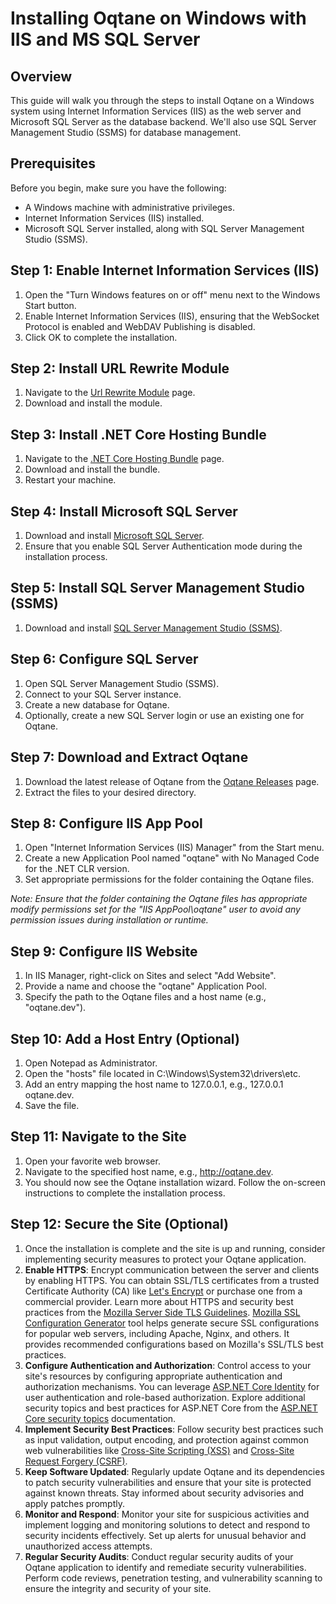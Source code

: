 # Installing Oqtane on Windows with IIS and MS SQL Server

## Overview

This guide will walk you through the steps to install Oqtane on a Windows system using Internet Information Services (IIS) as the web server and Microsoft SQL Server as the database backend. We'll also use SQL Server Management Studio (SSMS) for database management.

## Prerequisites

Before you begin, make sure you have the following:

- A Windows machine with administrative privileges.
- Internet Information Services (IIS) installed.
- Microsoft SQL Server installed, along with SQL Server Management Studio (SSMS).

## Step 1: Enable Internet Information Services (IIS)

1. Open the "Turn Windows features on or off" menu next to the Windows Start button.
2. Enable Internet Information Services (IIS), ensuring that the WebSocket Protocol is enabled and WebDAV Publishing is disabled.
3. Click OK to complete the installation.

## Step 2: Install URL Rewrite Module

1. Navigate to the [Url Rewrite Module](https://www.iis.net/downloads/microsoft/url-rewrite) page.
2. Download and install the module.

## Step 3: Install .NET Core Hosting Bundle

1. Navigate to the [.NET Core Hosting Bundle](https://dotnet.microsoft.com/download) page.
2. Download and install the bundle.
3. Restart your machine.

## Step 4: Install Microsoft SQL Server

1. Download and install [Microsoft SQL Server](https://www.microsoft.com/en-us/sql-server/sql-server-downloads).
2. Ensure that you enable SQL Server Authentication mode during the installation process.

## Step 5: Install SQL Server Management Studio (SSMS)

1. Download and install [SQL Server Management Studio (SSMS)](https://docs.microsoft.com/en-us/sql/ssms/download-sql-server-management-studio-ssms).

## Step 6: Configure SQL Server

1. Open SQL Server Management Studio (SSMS).
2. Connect to your SQL Server instance.
3. Create a new database for Oqtane.
4. Optionally, create a new SQL Server login or use an existing one for Oqtane.

## Step 7: Download and Extract Oqtane

1. Download the latest release of Oqtane from the [Oqtane Releases](https://github.com/oqtane/oqtane.framework/releases/latest) page.
2. Extract the files to your desired directory.

## Step 8: Configure IIS App Pool

1. Open "Internet Information Services (IIS) Manager" from the Start menu.
2. Create a new Application Pool named "oqtane" with No Managed Code for the .NET CLR version.
3. Set appropriate permissions for the folder containing the Oqtane files.

_Note: Ensure that the folder containing the Oqtane files has appropriate modify permissions set for the "IIS AppPool\oqtane" user to avoid any permission issues during installation or runtime._

## Step 9: Configure IIS Website

1. In IIS Manager, right-click on Sites and select "Add Website".
2. Provide a name and choose the "oqtane" Application Pool.
3. Specify the path to the Oqtane files and a host name (e.g., "oqtane.dev").

## Step 10: Add a Host Entry (Optional)

1. Open Notepad as Administrator.
2. Open the "hosts" file located in C:\Windows\System32\drivers\etc.
3. Add an entry mapping the host name to 127.0.0.1, e.g., 127.0.0.1 oqtane.dev.
4. Save the file.

## Step 11: Navigate to the Site

1. Open your favorite web browser.
2. Navigate to the specified host name, e.g., http://oqtane.dev.
3. You should now see the Oqtane installation wizard. Follow the on-screen instructions to complete the installation process.

## Step 12: Secure the Site (Optional)

1. Once the installation is complete and the site is up and running, consider implementing security measures to protect your Oqtane application.
2. **Enable HTTPS**: Encrypt communication between the server and clients by enabling HTTPS. You can obtain SSL/TLS certificates from a trusted Certificate Authority (CA) like [Let's Encrypt](https://letsencrypt.org/) or purchase one from a commercial provider. Learn more about HTTPS and security best practices from the [Mozilla Server Side TLS Guidelines](https://wiki.mozilla.org/Security/Server_Side_TLS). [Mozilla SSL Configuration Generator](https://ssl-config.mozilla.org/) tool helps generate secure SSL configurations for popular web servers, including Apache, Nginx, and others. It provides recommended configurations based on Mozilla's SSL/TLS best practices.
3. **Configure Authentication and Authorization**: Control access to your site's resources by configuring appropriate authentication and authorization mechanisms. You can leverage [ASP.NET Core Identity](https://docs.microsoft.com/en-us/aspnet/core/security/authentication/identity) for user authentication and role-based authorization. Explore additional security topics and best practices for ASP.NET Core from the [ASP.NET Core security topics](https://learn.microsoft.com/en-us/aspnet/core/security) documentation.
4. **Implement Security Best Practices**: Follow security best practices such as input validation, output encoding, and protection against common web vulnerabilities like [Cross-Site Scripting (XSS)](https://owasp.org/www-community/attacks/xss/) and [Cross-Site Request Forgery (CSRF)](https://owasp.org/www-community/attacks/csrf/).
5. **Keep Software Updated**: Regularly update Oqtane and its dependencies to patch security vulnerabilities and ensure that your site is protected against known threats. Stay informed about security advisories and apply patches promptly.
6. **Monitor and Respond**: Monitor your site for suspicious activities and implement logging and monitoring solutions to detect and respond to security incidents effectively. Set up alerts for unusual behavior and unauthorized access attempts.
7. **Regular Security Audits**: Conduct regular security audits of your Oqtane application to identify and remediate security vulnerabilities. Perform code reviews, penetration testing, and vulnerability scanning to ensure the integrity and security of your site.


